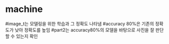 # machine

#image_t는 모델링을 위한 학습과 그 정확도 나타냄
#accuracy 80%은 기존의 정확도가 낮아 정확도를 높임
#part2는 accuracy80%의 모델을 바탕으로 사진을 잘 판단할 수 있는지 확인
